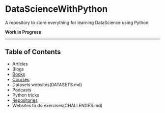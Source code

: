 # DataScienceWithPython
A repository to store everything for learning DataScience using Python

**Work in Progress**
***
## Table of Contents
* Articles
* Blogs
* [Books](BOOKS.md)
* [Courses](COURSES.md)
* Datasets websites(DATASETS.md)
* Podcasts
* Python tricks
* [Repositories](Repositories.md)
* Websites to do exercises(CHALLENGES.md)
